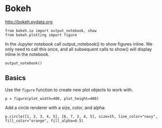 # Bokeh

http://bokeh.pydata.org

~~~~
from bokeh.io import output_notebook, show
from bokeh.plotting import figure
~~~~

In the Jupyter notebook call output_notebook() to show figures inline. We only need to call this
once, and all subsequent calls to show() will display inline in the notebook.

~~~~
output_notebook()
~~~~

## Basics

Use the `figure` function to create new plot objects to work with.

~~~~
p = figure(plot_width=400, plot_height=400)
~~~~

Add a circle renderer with a size, color, and alpha:

~~~~
p.circle([1, 2, 3, 4, 5], [6, 7, 2, 4, 5], size=15, line_color="navy", fill_color="orange", fill_alpha=0.5)
~~~~
